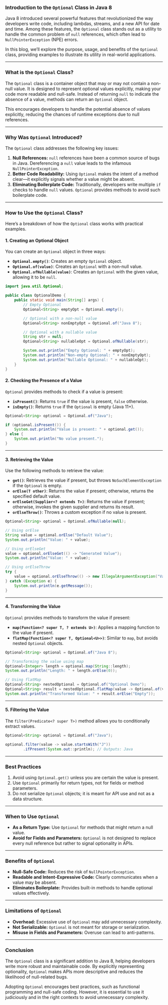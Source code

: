 

### Introduction to the `Optional` Class in Java 8

Java 8 introduced several powerful features that revolutionized the way developers write code, including lambdas, streams, and a new API for date and time. Among these features, the `Optional` class stands out as a utility to handle the common problem of `null` references, which often lead to `NullPointerException` (NPE) errors.

In this blog, we’ll explore the purpose, usage, and benefits of the `Optional` class, providing examples to illustrate its utility in real-world applications.

---

### What is the `Optional` Class?

The `Optional` class is a container object that may or may not contain a non-null value. It is designed to represent optional values explicitly, making your code more readable and null-safe. Instead of returning `null` to indicate the absence of a value, methods can return an `Optional` object.

This encourages developers to handle the potential absence of values explicitly, reducing the chances of runtime exceptions due to null references.

---

### Why Was `Optional` Introduced?

The `Optional` class addresses the following key issues:

1. **Null References:** `null` references have been a common source of bugs in Java. Dereferencing a `null` value leads to the infamous `NullPointerException`.
2. **Better Code Readability:** Using `Optional` makes the intent of a method clear—it explicitly signals whether a value might be absent.
3. **Eliminating Boilerplate Code:** Traditionally, developers write multiple `if` checks to handle `null` values. `Optional` provides methods to avoid such boilerplate code.

---

### How to Use the `Optional` Class?

Here’s a breakdown of how the `Optional` class works with practical examples.

#### 1. **Creating an Optional Object**

You can create an `Optional` object in three ways:

- **`Optional.empty()`**: Creates an empty `Optional` object.
- **`Optional.of(value)`**: Creates an `Optional` with a non-null value.
- **`Optional.ofNullable(value)`**: Creates an `Optional` with the given value, allowing it to be `null`.

```java
import java.util.Optional;

public class OptionalDemo {
    public static void main(String[] args) {
        // Empty Optional
        Optional<String> emptyOpt = Optional.empty();

        // Optional with a non-null value
        Optional<String> nonEmptyOpt = Optional.of("Java 8");

        // Optional with a nullable value
        String str = null;
        Optional<String> nullableOpt = Optional.ofNullable(str);

        System.out.println("Empty Optional: " + emptyOpt);
        System.out.println("Non-empty Optional: " + nonEmptyOpt);
        System.out.println("Nullable Optional: " + nullableOpt);
    }
}
```

#### 2. **Checking the Presence of a Value**

`Optional` provides methods to check if a value is present:

- **`isPresent()`**: Returns `true` if the value is present, `false` otherwise.
- **`isEmpty()`**: Returns `true` if the `Optional` is empty (Java 11+).

```java
Optional<String> optional = Optional.of("Java");

if (optional.isPresent()) {
    System.out.println("Value is present: " + optional.get());
} else {
    System.out.println("No value present.");
}
```

---

#### 3. **Retrieving the Value**

Use the following methods to retrieve the value:

- **`get()`**: Retrieves the value if present, but throws `NoSuchElementException` if the `Optional` is empty.
- **`orElse(T other)`**: Returns the value if present; otherwise, returns the specified default value.
- **`orElseGet(Supplier<? extends T>)`**: Returns the value if present; otherwise, invokes the given supplier and returns its result.
- **`orElseThrow()`**: Throws a custom exception if no value is present.

```java
Optional<String> optional = Optional.ofNullable(null);

// Using orElse
String value = optional.orElse("Default Value");
System.out.println("Value: " + value);

// Using orElseGet
value = optional.orElseGet(() -> "Generated Value");
System.out.println("Value: " + value);

// Using orElseThrow
try {
    value = optional.orElseThrow(() -> new IllegalArgumentException("Value not found!"));
} catch (Exception e) {
    System.out.println(e.getMessage());
}
```

---

#### 4. **Transforming the Value**

`Optional` provides methods to transform the value if present:

- **`map(Function<? super T, ? extends U>)`**: Applies a mapping function to the value if present.
- **`flatMap(Function<? super T, Optional<U>>)`**: Similar to `map`, but avoids nested `Optional` objects.

```java
Optional<String> optional = Optional.of("Java 8");

// Transforming the value using map
Optional<Integer> length = optional.map(String::length);
System.out.println("Length: " + length.orElse(0));

// Using flatMap
Optional<String> nestedOptional = Optional.of("Optional Demo");
Optional<String> result = nestedOptional.flatMap(value -> Optional.of(value.toUpperCase()));
System.out.println("Transformed Value: " + result.orElse("Empty"));
```

---

#### 5. **Filtering the Value**

The `filter(Predicate<? super T>)` method allows you to conditionally extract values.

```java
Optional<String> optional = Optional.of("Java");

optional.filter(value -> value.startsWith("J"))
        .ifPresent(System.out::println); // Outputs: Java
```

---

### Best Practices

1. Avoid using `Optional.get()` unless you are certain the value is present.
2. Use `Optional` primarily for return types, not for fields or method parameters.
3. Do not serialize `Optional` objects; it is meant for API use and not as a data structure.

---

### When to Use `Optional`

- **As a Return Type:** Use `Optional` for methods that might return a null value.
- **Avoid for Fields and Parameters:** `Optional` is not designed to replace every null reference but rather to signal optionality in APIs.

---

### Benefits of `Optional`

- **Null-Safe Code:** Reduces the risk of `NullPointerException`.
- **Readable and Intent-Expressive Code:** Clearly communicates when a value may be absent.
- **Eliminates Boilerplate:** Provides built-in methods to handle optional values effectively.

---

### Limitations of `Optional`

- **Overhead:** Excessive use of `Optional` may add unnecessary complexity.
- **Not Serializable:** `Optional` is not meant for storage or serialization.
- **Misuse in Fields and Parameters:** Overuse can lead to anti-patterns.

---

### Conclusion

The `Optional` class is a significant addition to Java 8, helping developers write more robust and maintainable code. By explicitly representing optionality, `Optional` makes APIs more descriptive and reduces the likelihood of null-related bugs.

Adopting `Optional` encourages best practices, such as functional programming and null-safe coding. However, it is essential to use it judiciously and in the right contexts to avoid unnecessary complexity.

